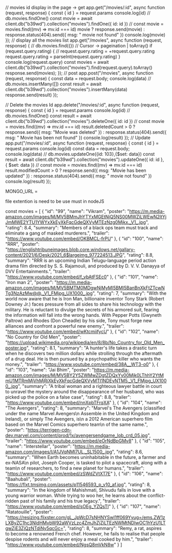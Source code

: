 // movies id display in the page -> get
app.get("/movies/:id", async function (request, response) {
    const { id } = request.params
    console.log(id)
    // db.movies.findOne()
    const movie = await client.db("b39wd").collection("movies").findOne({ id: id })
    // const movie = movies.find((mv) => mv.id === id)
    movie ? response.send(movie) : response.status(404).send({ msg: " movie not found" })
    console.log(movie)
});
// display all the movies list
app.get("/movies", async function (request, response) {
    // db.movies.find({})
    // Cursor -> pageination | toArray()
    if (request.query.rating) {
        // request.query.rating = +request.query.rating
        request.query.rating = parseInt(request.query.rating)
    }
    console.log(request.query)
    const movies = await client.db("b39wd").collection("movies").find(request.query).toArray()
    response.send(movies);
});
// post
app.post("/movies", async function (request, response) {
    const data = request.body;
    console.log(data)
    // db.movies.insertMany([])
    const result = await client.db("b39wd").collection("movies").insertMany(data)
    response.send(result)
});

// Delete the movies Id 
app.delete("/movies/:id", async function (request, response) {
    const { id } = request.params
    console.log(id)
    // db.movies.findOne()
    const result = await client.db("b39wd").collection("movies").deleteOne({ id: id })
    // const movie = movies.find((mv) => mv.id === id)
    result.deletedCount > 0 ? response.send({ msg: "Movie was deleted" }) :
        response.status(404).send({ msg: " Movie  has been not found" })
    console.log(result)
});
// Update
app.put("/movies/:id", async function (request, response) {
    const { id } = request.params
    console.log(id)
    const data = request.body;
    console.log(data)
    // db.movies.updateOne({id: 103},{$set: data})
    const result = await client.db("b39wd").collection("movies").updateOne({ id: id }, { $set: data })
    // const movie = movies.find((mv) => mv.id === id)
    result.modifiedCount > 0 ? response.send({ msg: "Movie has been updated" }) : response.status(404).send({ msg: " movie not found" })
    console.log(result)
});

MONGO_URL = 

file extention is need to be use must in nodeJS

const movies = [
    {
        "id": "99",
        "name": "Vikram",
        "poster": "https://m.media-amazon.com/images/M/MV5BMmJhYTYxMGEtNjQ5NS00MWZiLWEwN2ItYjJmMWE2YTU1YWYxXkEyXkFqcGdeQXVyMTEzNzg0Mjkx._V1_.jpg",
        "rating": 8.4,
        "summary": "Members of a black ops team must track and eliminate a gang of masked murderers.",
        "trailer": "https://www.youtube.com/embed/OKBMCL-frPU"
    },
    {
        "id": "100",
        "name": "RRR",
        "poster":
            "https://englishtribuneimages.blob.core.windows.net/gallary-content/2021/6/Desk/2021_6$largeimg_977224513.JPG",
        "rating": 8.8,
        "summary": "RRR is an upcoming Indian Telugu-language period action drama film directed by S. S. Rajamouli, and produced by D. V. V. Danayya of DVV Entertainments.",
        "trailer": "https://www.youtube.com/embed/f_vbAtFSEc0"
    },
    {
        "id": "101",
        "name": "Iron man 2",
        "poster": "https://m.media-amazon.com/images/M/MV5BMTM0MDgwNjMyMl5BMl5BanBnXkFtZTcwNTg3NzAzMw@@._V1_FMjpg_UX1000_.jpg",
        "rating": 7,
        "summary": "With the world now aware that he is Iron Man, billionaire inventor Tony Stark (Robert Downey Jr.) faces pressure from all sides to share his technology with the military. He is reluctant to divulge the secrets of his armored suit, fearing the information will fall into the wrong hands. With Pepper Potts (Gwyneth Paltrow) and Rhodes (Don Cheadle) by his side, Tony must forge new alliances and confront a powerful new enemy.",
        "trailer": "https://www.youtube.com/embed/wKtcmiifycU"
    },
    {
        "id": "102",
        "name": "No Country for Old Men",
        "poster": "https://upload.wikimedia.org/wikipedia/en/8/8b/No_Country_for_Old_Men_poster.jpg",
        "rating": 8.1,
        "summary": "A hunter's life takes a drastic turn when he discovers two million dollars while strolling through the aftermath of a drug deal. He is then pursued by a psychopathic killer who wants the money.",
        "trailer": "https://www.youtube.com/embed/38A__WT3-o0"
    },
    {
        "id": "103",
        "name": "Jai Bhim",
        "poster": "https://m.media-amazon.com/images/M/MV5BY2Y5ZWMwZDgtZDQxYy00Mjk0LThhY2YtMmU1MTRmMjVhMjRiXkEyXkFqcGdeQXVyMTI1NDEyNTM5._V1_FMjpg_UX1000_.jpg",
        "summary": "A tribal woman and a righteous lawyer battle in court to unravel the mystery around the disappearance of her husband, who was picked up the police on a false case",
        "rating": 8.8,
        "trailer": "https://www.youtube.com/embed/nnXpbTFrqXA"
    },
    {
        "id": "104",
        "name": "The Avengers",
        "rating": 8,
        "summary": "Marvel's The Avengers (classified under the name Marvel Avengers\n Assemble in the United Kingdom and Ireland), or simply The Avengers, is\n a 2012 American superhero film based on the Marvel Comics superhero team\n of the same name.",
        "poster": "https://terrigen-cdn-dev.marvel.com/content/prod/1x/avengersendgame_lob_crd_05.jpg",
        "trailer": "https://www.youtube.com/embed/eOrNdBpGMv8"
    },
    {
        "id": "105",
        "name": "Interstellar",
        "poster": "https://m.media-amazon.com/images/I/A1JVqNMI7UL._SL1500_.jpg",
        "rating": 8.6,
        "summary": "When Earth becomes uninhabitable in the future, a farmer and ex-NASA\n pilot, Joseph Cooper, is tasked to pilot a spacecraft, along with a team\n of researchers, to find a new planet for humans.",
        "trailer": "https://www.youtube.com/embed/zSWdZVtXT7E"
    },
    {
        "id": "106",
        "name": "Baahubali",
        "poster": "https://flxt.tmsimg.com/assets/p11546593_p_v10_af.jpg",
        "rating": 8,
        "summary": "In the kingdom of Mahishmati, Shivudu falls in love with a young warrior woman. While trying to woo her, he learns about the conflict-ridden past of his family and his true legacy.",
        "trailer": "https://www.youtube.com/embed/sOEg_YZQsTI"
    },
    {
        "id": "107",
        "name": "Ratatouille",
        "poster": "https://resizing.flixster.com/gL_JpWcD7sNHNYSwI1ff069Yyug=/ems.ZW1zLXByZC1hc3NldHMvbW92aWVzLzc4ZmJhZjZiLTEzNWMtNDIwOC1hYzU1LTgwZjE3ZjQzNTdiNy5qcGc=",
        "rating": 8,
        "summary": "Remy, a rat, aspires to become a renowned French chef. However, he fails to realise that people despise rodents and will never enjoy a meal cooked by him.",
        "trailer": "https://www.youtube.com/embed/NgsQ8mVkN8w"
    }
]